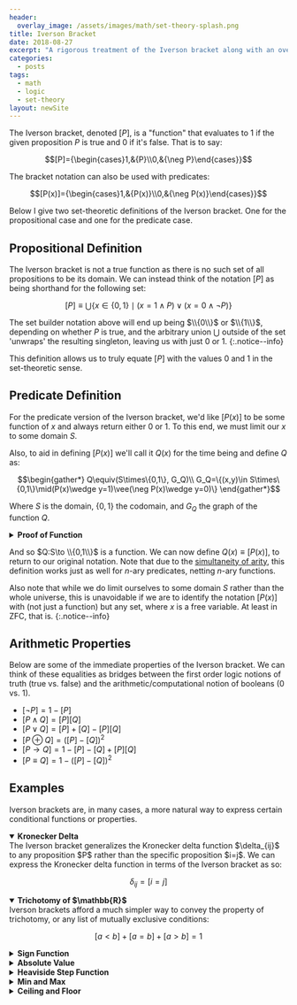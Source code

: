 ```yaml
---
header:
  overlay_image: /assets/images/math/set-theory-splash.png
title: Iverson Bracket
date: 2018-08-27
excerpt: "A rigorous treatment of the Iverson bracket along with an overview of its properties and uses."
categories:
  - posts
tags: 
  - math
  - logic
  - set-theory
layout: newSite
---
```


The Iverson bracket, denoted $[P]$, is a "function" that evaluates to $1$ if the given proposition $P$ is true and $0$ if it's false. That is to say:

$$[P]={\begin{cases}1,&{P}\\0,&{\neg P}\end{cases}}$$

The bracket notation can also be used with predicates:

$$[P(x)]={\begin{cases}1,&{P(x)}\\0,&{\neg P(x)}\end{cases}}$$

Below I give two set-theoretic definitions of the Iverson bracket. One for the propositional case and one for the predicate case.

## Propositional Definition
The Iverson bracket is not a true function as there is no such set of all propositions to be its domain. We can instead think of the notation $[P]$ as being shorthand for the following set:

$$[P]\equiv\bigcup\{x\in \{0,1\}\mid(x=1\wedge P) \vee (x=0\wedge\neg P)\}$$

<!-- *Where $2=\\{0,1\\}$ as per its construction in the [natural numbers](\natural-numbers).* -->

The set builder notation above will end up being $\\{0\\}$ or $\\{1\\}$, depending on whether $P$ is true, and the arbitrary union $\bigcup$ outside of the set 'unwraps' the resulting singleton, leaving us with just $0$ or $1$.
{:.notice--info}

This definition allows us to truly equate $[P]$ with the values $0$ and $1$ in the set-theoretic sense.

## Predicate Definition
For the predicate version of the Iverson bracket, we'd like $[P(x)]$ to be some function of $x$ and always return either $0$ or $1$. To this end, we must limit our $x$ to some domain $S$.

Also, to aid in defining $[P(x)]$ we'll call it $Q(x)$ for the time being and define $Q$ as:

$$\begin{gather*}
Q\equiv(S\times\{0,1\}, G_Q)\\
G_Q=\{(x,y)\in S\times\{0,1\}\mid(P(x)\wedge y=1)\vee(\neg P(x)\wedge y=0)\}
\end{gather*}$$

Where $S$ is the domain, $\{0,1\}$ the codomain, and $G_Q$ the graph of the function $Q$.

<!-- While we could simply use the same definition above and replace all instances of $P$ with $P(x)$, it might instead be more useful to define $[P(x)]$ as a full blown set-theoretic function. -->

<details class="bordered">
<summary><strong>Proof of Function</strong></summary>
Clearly $Q$ is a relation as $G_Q\subseteq S\times\{0,1\}$. But to show that $Q$ is a function, we must show that it is right-unique. This should be clear as for any $x\in S$, $P(x)\oplus\neg P(x)$ due to the law of the excluded middle, meaning there is only a single pair $(x,y)\in G_Q$.
</details>
<p></p>

And so $Q:S\to \\{0,1\\}$ is a function. We can now define $Q(x)\equiv [P(x)]$, to return to our original notation. Note that due to the [simultaneity of arity](/relations/#simultaneity-of-arity), this definition works just as well for $n$-ary predicates, netting $n$-ary functions.

Also note that while we do limit ourselves to some domain $S$ rather than the whole universe, this is unavoidable if we are to identify the notation $[P(x)]$ with (not just a function) but any set, where $x$ is a free variable. At least in ZFC, that is.
{:.notice--info}

## Arithmetic Properties
Below are some of the immediate properties of the Iverson bracket. We can think of these equalities as bridges between the first order logic notions of truth (true vs. false) and the arithmetic/computational notion of booleans ($0$ vs. $1$).

- $[\neg P]=1-[P]$
- $[P\wedge Q]=[P][Q]$
- $[P\vee Q]=[P]+[Q]-[P][Q]$
- $[P\oplus Q]=([P]-[Q])^2$
- $[P\rightarrow Q]=1-[P]-[Q]+[P][Q]$
- $[P\equiv Q]=1-([P]-[Q])^2$

<!-- Note that these properties apply to predicates $P(x), Q(y)$ as well, as long as we hold the inputs $x,y$ constant.
{: .notice--info} -->

<!-- *The last three can be solved via substitution of the first three and normal propositional calculus.* -->

## Examples
Iverson brackets are, in many cases, a more natural way to express certain conditional functions or properties.

<details open>
<summary><strong>Kronecker Delta</strong></summary>
The Iverson bracket generalizes the Kronecker delta function $\delta_{ij}$ to any proposition $P$ rather than the specific proposition $i=j$. We can express the Kronecker delta function in terms of the Iverson bracket as so:

$$\delta_{ij}=[i=j]$$
</details>

<details open>
<summary><strong>Trichotomy of $\mathbb{R}$</strong></summary>
Iverson brackets afford a much simpler way to convey the property of trichotomy, or any list of mutually exclusive conditions:

$$[a<b]+[a=b]+[a>b]=1$$
</details>

<details>
<summary><strong>Sign Function</strong></summary>
$$\operatorname{sgn}(x)=[x>0]-[x<0]\ \ \ \ \ \ (\text{For $x\not=0$})$$
</details>

<details>
<summary><strong>Absolute Value</strong></summary>
$$ {\begin{aligned}|x|&=x\cdot \operatorname {sgn}(x)\\&=x([x>0]-[x<0])\end{aligned}}$$
</details>

<details>
<summary><strong>Heaviside Step Function</strong></summary>
$$H(x)=[x>0]$$
</details>

<details>
<summary><strong>Min and Max</strong></summary>
$$\min(x,y)=x[x\leq y]+y[x>y]$$

$$\max(x,y)=x[x>y]+y[x\leq y]$$
</details>

<details>
<summary><strong>Ceiling and Floor</strong></summary>
$$\lceil x\rceil =\sum _{n\in\mathbb Z}n[n-1<x\le n]$$

$$\lfloor x\rfloor =\sum _{n\in\mathbb Z}n[n\le x<n+1]$$
</details>
